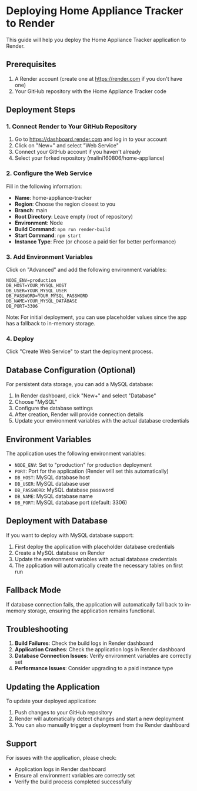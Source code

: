 # Deploying Home Appliance Tracker to Render

This guide will help you deploy the Home Appliance Tracker application to Render.

## Prerequisites

1. A Render account (create one at https://render.com if you don't have one)
2. Your GitHub repository with the Home Appliance Tracker code

## Deployment Steps

### 1. Connect Render to Your GitHub Repository

1. Go to https://dashboard.render.com and log in to your account
2. Click on "New+" and select "Web Service"
3. Connect your GitHub account if you haven't already
4. Select your forked repository (malini160806/home-appliance)

### 2. Configure the Web Service

Fill in the following information:

- **Name**: home-appliance-tracker
- **Region**: Choose the region closest to you
- **Branch**: main
- **Root Directory**: Leave empty (root of repository)
- **Environment**: Node
- **Build Command**: `npm run render-build`
- **Start Command**: `npm start`
- **Instance Type**: Free (or choose a paid tier for better performance)

### 3. Add Environment Variables

Click on "Advanced" and add the following environment variables:

```
NODE_ENV=production
DB_HOST=YOUR_MYSQL_HOST
DB_USER=YOUR_MYSQL_USER
DB_PASSWORD=YOUR_MYSQL_PASSWORD
DB_NAME=YOUR_MYSQL_DATABASE
DB_PORT=3306
```

Note: For initial deployment, you can use placeholder values since the app has a fallback to in-memory storage.

### 4. Deploy

Click "Create Web Service" to start the deployment process.

## Database Configuration (Optional)

For persistent data storage, you can add a MySQL database:

1. In Render dashboard, click "New+" and select "Database"
2. Choose "MySQL"
3. Configure the database settings
4. After creation, Render will provide connection details
5. Update your environment variables with the actual database credentials

## Environment Variables

The application uses the following environment variables:

- `NODE_ENV`: Set to "production" for production deployment
- `PORT`: Port for the application (Render will set this automatically)
- `DB_HOST`: MySQL database host
- `DB_USER`: MySQL database user
- `DB_PASSWORD`: MySQL database password
- `DB_NAME`: MySQL database name
- `DB_PORT`: MySQL database port (default: 3306)

## Deployment with Database

If you want to deploy with MySQL database support:

1. First deploy the application with placeholder database credentials
2. Create a MySQL database on Render
3. Update the environment variables with actual database credentials
4. The application will automatically create the necessary tables on first run

## Fallback Mode

If database connection fails, the application will automatically fall back to in-memory storage, ensuring the application remains functional.

## Troubleshooting

1. **Build Failures**: Check the build logs in Render dashboard
2. **Application Crashes**: Check the application logs in Render dashboard
3. **Database Connection Issues**: Verify environment variables are correctly set
4. **Performance Issues**: Consider upgrading to a paid instance type

## Updating the Application

To update your deployed application:

1. Push changes to your GitHub repository
2. Render will automatically detect changes and start a new deployment
3. You can also manually trigger a deployment from the Render dashboard

## Support

For issues with the application, please check:
- Application logs in Render dashboard
- Ensure all environment variables are correctly set
- Verify the build process completed successfully